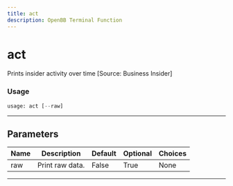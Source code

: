 ```yaml
---
title: act
description: OpenBB Terminal Function
---
```


# act

Prints insider activity over time [Source: Business Insider]

### Usage

```python
usage: act [--raw]
```

---

## Parameters

| Name | Description | Default | Optional | Choices |
| ---- | ----------- | ------- | -------- | ------- |
| raw | Print raw data. | False | True | None |
---

